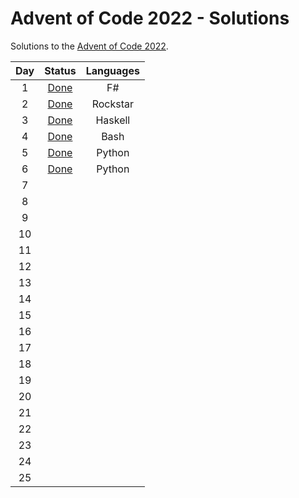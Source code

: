 # Advent of Code 2022 - Solutions

Solutions to the [Advent of Code 2022](https://adventofcode.com/ "AoC").

<center>

| Day | Status |   Languages  |
|:---:|:------:|:------------:|
|  1  |  [Done](https://github.com/Isterdam/aoc2022/tree/main/src/1)  |    F#   |
|  2  |  [Done](https://github.com/Isterdam/aoc2022/tree/main/src/2)  |    Rockstar   |
|  3  |  [Done](https://github.com/Isterdam/aoc2022/tree/main/src/3)  |    Haskell   |
|  4  |  [Done](https://github.com/Isterdam/aoc2022/tree/main/src/4)  |    Bash   |
|  5  |  [Done](https://github.com/Isterdam/aoc2022/tree/main/src/5)  |    Python   |
|  6  |  [Done](https://github.com/Isterdam/aoc2022/tree/main/src/6)  |    Python   |
|  7  |    |       |
|  8  |    |       |
|  9  |    |       |
|  10  |    |       |
|  11 |        |              |
|  12 |        |              |
|  13 |        |              |
|  14 |        |              |
|  15 |        |              |
|  16 |        |              |
|  17 |        |              |
|  18 |        |              |
|  19 |        |              |
|  20 |        |              |
|  21 |        |              |
|  22 |        |              |
|  23 |        |              |
|  24 |        |              |
|  25 |        |              |

</center>

